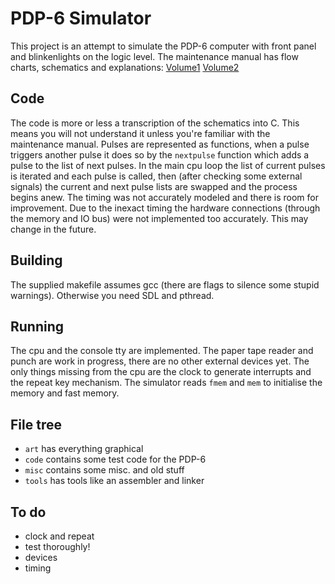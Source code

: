 # PDP-6 Simulator

This project is an attempt to simulate the PDP-6 computer
with front panel and blinkenlights on the logic level.
The maintenance manual has flow charts, schematics and explanations:
[Volume1](http://bitsavers.trailing-edge.com/pdf/dec/pdp6/F-67_166instrManVol1_Sep65.pdf)
[Volume2](http://bitsavers.trailing-edge.com/pdf/dec/pdp6/F-67_166instrManVol2_Sep65.pdf)

## Code

The code is more or less a transcription of the schematics into C.
This means you will not understand it unless you're familiar with the maintenance manual.
Pulses are represented as functions, when a pulse triggers another pulse
it does so by the `nextpulse` function which adds a pulse to the list of next pulses.
In the main cpu loop the list of current pulses is iterated and each pulse is called,
then (after checking some external signals) the current and next pulse lists are swapped
and the process begins anew.
The timing was not accurately modeled and there is room for improvement.
Due to the inexact timing the hardware connections (through the memory and IO bus)
were not implemented too accurately. This may change in the future.

## Building

The supplied makefile assumes gcc (there are flags to silence some stupid warnings).
Otherwise you need SDL and pthread.

## Running

The cpu and the console tty are implemented.
The paper tape reader and punch are work in progress,
there are no other external devices yet.
The only things missing from the cpu are the clock to generate interrupts
and the repeat key mechanism.
The simulator reads `fmem` and `mem` to initialise the memory and fast memory.

## File tree

* `art` has everything graphical
* `code` contains some test code for the PDP-6
* `misc` contains some misc. and old stuff
* `tools` has tools like an assembler and linker

## To do

- clock and repeat
- test thoroughly!
- devices
- timing

